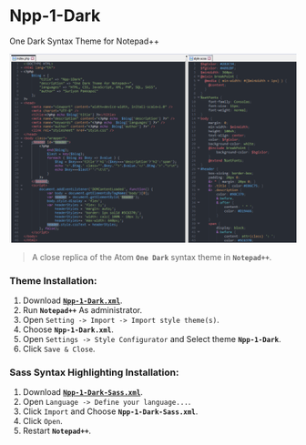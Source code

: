 # Npp-1-Dark
One Dark Syntax Theme for Notepad++

![Npp-1-Dark](https://raw.githubusercontent.com/60ss/Npp-1-Dark/master/Screenshot/Npp-1-Dark-Screenshot.png)
> A close replica of the Atom **`One Dark`** syntax theme in **`Notepad++`**.

### Theme Installation:
1. Download [**`Npp-1-Dark.xml`**](https://raw.githubusercontent.com/60ss/Npp-1-Dark/master/Npp-1-Dark.xml).
2. Run **`Notepad++`** As administrator.
3. Open `Setting -> Import -> Import style theme(s)`.
4. Choose **`Npp-1-Dark.xml`**.
5. Open `Settings -> Style Configurator` and Select theme **`Npp-1-Dark`**.
6. Click `Save & Close`.

### Sass Syntax Highlighting Installation:
1. Download [**`Npp-1-Dark-Sass.xml`**](https://raw.githubusercontent.com/60ss/Npp-1-Dark/master/Npp-1-Dark-Sass.xml).
2. Open `Language -> Define your language...`.
3. Click `Import` and Choose **`Npp-1-Dark-Sass.xml`**.
4. Click `Open`.
4. Restart **`Notepad++`**.
